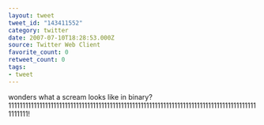 ```yaml
---
layout: tweet
tweet_id: "143411552"
category: twitter
date: 2007-07-10T18:28:53.000Z
source: Twitter Web Client
favorite_count: 0
retweet_count: 0
tags:
- tweet
---
```


wonders what a scream looks like in binary? 11111111111111111111111111111111111111111111111111111111111111111111111111111111111111111111111!
